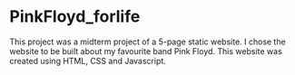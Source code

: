 # PinkFloyd_forlife
This project was a midterm project of a 5-page static website. 
I chose the website to be built about my favourite band Pink Floyd. This website was created using HTML, CSS and Javascript.  
